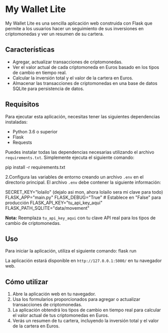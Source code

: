 # My Wallet Lite

My Wallet Lite es una sencilla aplicación web construida con Flask que permite a los usuarios hacer un seguimiento de sus inversiones en criptomonedas y ver un resumen de su cartera.

## Características

- Agregar, actualizar transacciones de criptomonedas.
- Ver el valor actual de cada criptomoneda en Euros basado en los tipos de cambio en tiempo real.
- Calcular la inversión total y el valor de la cartera en Euros.
- Almacenar las transacciones de criptomonedas en una base de datos SQLite para persistencia de datos.

## Requisitos

Para ejecutar esta aplicación, necesitas tener las siguientes dependencias instaladas:

- Python 3.6 o superior
- Flask
- Requests

Puedes instalar todas las dependencias necesarias utilizando el archivo `requirements.txt`. Simplemente ejecuta el siguiente comando:

pip install -r requirements.txt

2.Configura las variables de entorno creando un archivo `.env` en el directorio principal. El archivo `.env` debe contener la siguiente información:

SECRET_KEY="lolailo" (dejalo asi mon, ahora lolailo sera mi clave para todo)
FLASK_APP="main.py" 
FLASK_DEBUG="True" # Establece en "False" para producción
FLASK_API_KEY="tu_api_key_aqui"
FLASK_PATH_SQLITE="data/movement"

**Nota:** Reemplaza `tu_api_key_aqui` con tu clave API real para los tipos de cambio de criptomonedas.

## Uso

Para iniciar la aplicación, utiliza el siguiente comando:
flask run

La aplicación estará disponible en `http://127.0.0.1:5000/` en tu navegador web.

## Cómo utilizar

1. Abre la aplicación web en tu navegador.
2. Usa los formularios proporcionados para agregar o actualizar transacciones de criptomonedas.
3. La aplicación obtendrá los tipos de cambio en tiempo real para calcular el valor actual de tus criptomonedas en Euros.
4. Verás un resumen de tu cartera, incluyendo la inversión total y el valor de la cartera en Euros.

